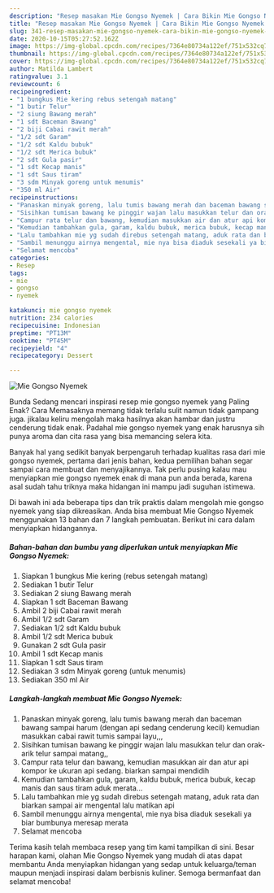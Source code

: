 ```yaml
---
description: "Resep masakan Mie Gongso Nyemek | Cara Bikin Mie Gongso Nyemek Yang Bikin Ngiler"
title: "Resep masakan Mie Gongso Nyemek | Cara Bikin Mie Gongso Nyemek Yang Bikin Ngiler"
slug: 341-resep-masakan-mie-gongso-nyemek-cara-bikin-mie-gongso-nyemek-yang-bikin-ngiler
date: 2020-10-15T05:27:52.162Z
image: https://img-global.cpcdn.com/recipes/7364e80734a122ef/751x532cq70/mie-gongso-nyemek-foto-resep-utama.jpg
thumbnail: https://img-global.cpcdn.com/recipes/7364e80734a122ef/751x532cq70/mie-gongso-nyemek-foto-resep-utama.jpg
cover: https://img-global.cpcdn.com/recipes/7364e80734a122ef/751x532cq70/mie-gongso-nyemek-foto-resep-utama.jpg
author: Matilda Lambert
ratingvalue: 3.1
reviewcount: 6
recipeingredient:
- "1 bungkus Mie kering rebus setengah matang"
- "1 butir Telur"
- "2 siung Bawang merah"
- "1 sdt Baceman Bawang"
- "2 biji Cabai rawit merah"
- "1/2 sdt Garam"
- "1/2 sdt Kaldu bubuk"
- "1/2 sdt Merica bubuk"
- "2 sdt Gula pasir"
- "1 sdt Kecap manis"
- "1 sdt Saus tiram"
- "3 sdm Minyak goreng untuk menumis"
- "350 ml Air"
recipeinstructions:
- "Panaskan minyak goreng, lalu tumis bawang merah dan baceman bawang sampai harum (dengan api sedang cenderung kecil) kemudian masukkan cabai rawit tumis sampai layu,,,"
- "Sisihkan tumisan bawang ke pinggir wajan lalu masukkan telur dan orak-arik telur sampai matang,,"
- "Campur rata telur dan bawang, kemudian masukkan air dan atur api kompor ke ukuran api sedang. biarkan sampai mendidih"
- "Kemudian tambahkan gula, garam, kaldu bubuk, merica bubuk, kecap manis dan saus tiram aduk merata..."
- "Lalu tambahkan mie yg sudah direbus setengah matang, aduk rata dan biarkan sampai air mengental lalu matikan api"
- "Sambil menunggu airnya mengental, mie nya bisa diaduk sesekali ya biar bumbunya meresap merata"
- "Selamat mencoba"
categories:
- Resep
tags:
- mie
- gongso
- nyemek

katakunci: mie gongso nyemek 
nutrition: 234 calories
recipecuisine: Indonesian
preptime: "PT13M"
cooktime: "PT45M"
recipeyield: "4"
recipecategory: Dessert

---
```



![Mie Gongso Nyemek](https://img-global.cpcdn.com/recipes/7364e80734a122ef/751x532cq70/mie-gongso-nyemek-foto-resep-utama.jpg)

Bunda Sedang mencari inspirasi resep mie gongso nyemek yang Paling Enak? Cara Memasaknya memang tidak terlalu sulit namun tidak gampang juga. jikalau keliru mengolah maka hasilnya akan hambar dan justru cenderung tidak enak. Padahal mie gongso nyemek yang enak harusnya sih punya aroma dan cita rasa yang bisa memancing selera kita.



Banyak hal yang sedikit banyak berpengaruh terhadap kualitas rasa dari mie gongso nyemek, pertama dari jenis bahan, kedua pemilihan bahan segar sampai cara membuat dan menyajikannya. Tak perlu pusing kalau mau menyiapkan mie gongso nyemek enak di mana pun anda berada, karena asal sudah tahu triknya maka hidangan ini mampu jadi suguhan istimewa.


Di bawah ini ada beberapa tips dan trik praktis dalam mengolah mie gongso nyemek yang siap dikreasikan. Anda bisa membuat Mie Gongso Nyemek menggunakan 13 bahan dan 7 langkah pembuatan. Berikut ini cara dalam menyiapkan hidangannya.

<!--inarticleads1-->

##### Bahan-bahan dan bumbu yang diperlukan untuk menyiapkan Mie Gongso Nyemek:

1. Siapkan 1 bungkus Mie kering (rebus setengah matang)
1. Sediakan 1 butir Telur
1. Sediakan 2 siung Bawang merah
1. Siapkan 1 sdt Baceman Bawang
1. Ambil 2 biji Cabai rawit merah
1. Ambil 1/2 sdt Garam
1. Sediakan 1/2 sdt Kaldu bubuk
1. Ambil 1/2 sdt Merica bubuk
1. Gunakan 2 sdt Gula pasir
1. Ambil 1 sdt Kecap manis
1. Siapkan 1 sdt Saus tiram
1. Sediakan 3 sdm Minyak goreng (untuk menumis)
1. Sediakan 350 ml Air




<!--inarticleads2-->

##### Langkah-langkah membuat Mie Gongso Nyemek:

1. Panaskan minyak goreng, lalu tumis bawang merah dan baceman bawang sampai harum (dengan api sedang cenderung kecil) kemudian masukkan cabai rawit tumis sampai layu,,,
1. Sisihkan tumisan bawang ke pinggir wajan lalu masukkan telur dan orak-arik telur sampai matang,,
1. Campur rata telur dan bawang, kemudian masukkan air dan atur api kompor ke ukuran api sedang. biarkan sampai mendidih
1. Kemudian tambahkan gula, garam, kaldu bubuk, merica bubuk, kecap manis dan saus tiram aduk merata...
1. Lalu tambahkan mie yg sudah direbus setengah matang, aduk rata dan biarkan sampai air mengental lalu matikan api
1. Sambil menunggu airnya mengental, mie nya bisa diaduk sesekali ya biar bumbunya meresap merata
1. Selamat mencoba




Terima kasih telah membaca resep yang tim kami tampilkan di sini. Besar harapan kami, olahan Mie Gongso Nyemek yang mudah di atas dapat membantu Anda menyiapkan hidangan yang sedap untuk keluarga/teman maupun menjadi inspirasi dalam berbisnis kuliner. Semoga bermanfaat dan selamat mencoba!
